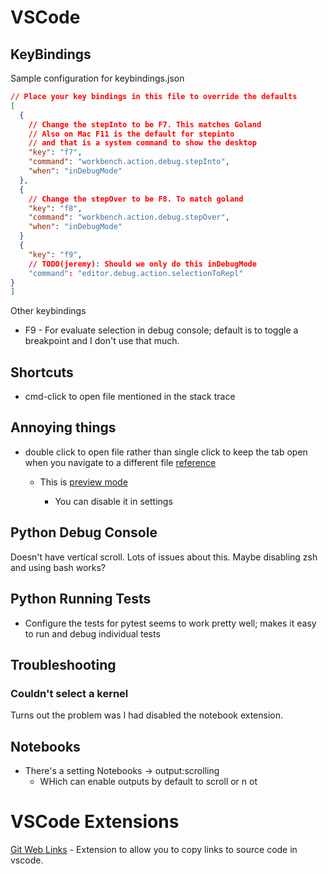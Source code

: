 # VSCode

## KeyBindings

Sample configuration for keybindings.json

```json {"id":"01J231SGDNCNCYZM4C8QSP17F1"}
// Place your key bindings in this file to override the defaults
[
  {
    // Change the stepInto to be F7. This matches Goland
    // Also on Mac F11 is the default for stepinto 
    // and that is a system command to show the desktop
    "key": "f7",
    "command": "workbench.action.debug.stepInto",
    "when": "inDebugMode"
  },
  {
    // Change the stepOver to be F8. To match goland
    "key": "f8",
    "command": "workbench.action.debug.stepOver",
    "when": "inDebugMode"
  }
  {
    "key": "f9",
    // TODO(jeremy): Should we only do this inDebugMode
    "command": "editor.debug.action.selectionToRepl"
}
]
```

Other keybindings

* F9 - For evaluate selection in debug console; default is to toggle a breakpoint and I don't use that much.

## Shortcuts

* cmd-click to open file mentioned in the stack trace

## Annoying things

* double click to open file rather than single click to keep the tab open when
   you navigate to a different file [reference](https://vscode.one/new-tab-vscode/)

   * This is [preview mode](https://stackoverflow.com/questions/38713405/how-can-i-prevent-vs-code-from-replacing-a-newly-opened-unmodified-preview-ta)

      * You can disable it in settings

## Python Debug Console

Doesn't have vertical scroll. Lots of issues about this. Maybe disabling zsh and using bash works?

## Python Running Tests

* Configure the tests for pytest seems to work pretty well; makes it easy to run and debug individual tests

## Troubleshooting

### Couldn't select a kernel

Turns out the problem was I had disabled the notebook extension.

## Notebooks

* There's a setting Notebooks -> output:scrolling
   * WHich can enable outputs by default to scroll or n ot

# VSCode Extensions

[Git Web Links](https://marketplace.visualstudio.com/items?itemName=reduckted.vscode-gitweblinks#:~:text=To%20copy%20a%20link%20to%20a%20particular%20line%20in%20the,%2BCmd%2BL%20on%20macOS) - Extension to allow you to copy links to source code in vscode.